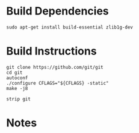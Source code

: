 # Build Dependencies

```
sudo apt-get install build-essential zlib1g-dev
```


# Build Instructions



```
git clone https://github.com/git/git
cd git
autoconf
./configure CFLAGS="${CFLAGS} -static"
make -j8

strip git
```

# Notes


